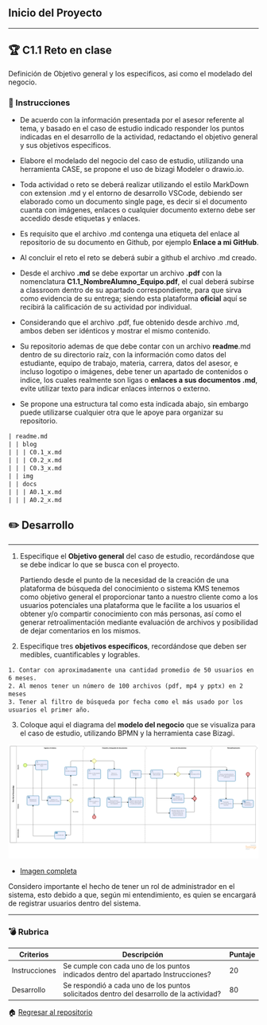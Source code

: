 ## Inicio del Proyecto
---
## :trophy: C1.1 Reto en clase
Definición de Objetivo general y los especificos, asi como el modelado del negocio.

### :blue_book: Instrucciones

* De acuerdo con la información presentada por el asesor referente al tema, y basado en el caso de estudio indicado responder los puntos indicadas en el desarrollo de la actividad, redactando el objetivo general y sus objetivos especificos.

* Elabore el modelado del negocio del caso de estudio, utilizando una herramienta CASE, se propone el uso de bizagi Modeler o drawio.io.

* Toda actividad o reto se deberá realizar utilizando el estilo MarkDown con extension .md y el entorno de desarrollo VSCode, debiendo ser elaborado como un documento single page, es decir si el documento cuanta con imágenes, enlaces o cualquier documento externo debe ser accedido desde etiquetas y enlaces.

* Es requisito que el archivo .md contenga una etiqueta del enlace al repositorio de su documento en Github, por ejemplo **Enlace a mi GitHub**.

* Al concluir el reto el reto se deberá subir a github el archivo .md creado.

* Desde el archivo **.md** se debe exportar un archivo **.pdf** con la nomenclatura **C1.1_NombreAlumno_Equipo.pdf**, el cual deberá subirse a classroom dentro de su apartado correspondiente, para que sirva como evidencia de su entrega; siendo esta plataforma **oficial** aquí se recibirá la calificación de su actividad por individual.

* Considerando que el archivo .pdf, fue obtenido desde archivo .md, ambos deben ser idénticos y mostrar el mismo contenido.

* Su repositorio ademas de que debe contar con un archivo **readme**.md dentro de su directorio raíz, con la información como datos del estudiante, equipo de trabajo, materia, carrera, datos del asesor, e incluso logotipo o imágenes, debe tener un apartado de contenidos o indice, los cuales realmente son ligas o **enlaces a sus documentos .md**, evite utilizar texto para indicar enlaces internos o externo.

* Se propone una estructura tal como esta indicada abajo, sin embargo puede utilizarse cualquier otra que le apoye para organizar su repositorio.

~~~
| readme.md
| | blog
| | | C0.1_x.md
| | | C0.2_x.md
| | | C0.3_x.md
| | img
| | docs
| | | A0.1_x.md
| | | A0.2_x.md
~~~

## :pencil2: Desarrollo
---
 1.  Especifique el **Objetivo general** del caso de estudio, recordándose que se debe indicar lo que se busca con el proyecto.
        
        Partiendo desde el punto de la necesidad de la creación de una plataforma de búsqueda del conocimiento o sistema KMS tenemos como objetivo general el proporcionar tanto a nuestro cliente como a los usuarios potenciales una plataforma que le facilite a los usuarios el obtener y/o compartir conocimiento con más personas, así como el generar retroalimentación mediante evaluación de archivos y posibilidad de dejar comentarios en los mismos.

2. Especifique tres **objetivos específicos**, recordándose que deben ser medibles, cuantificables y logrables.
~~~
1. Contar con aproximadamente una cantidad promedio de 50 usuarios en 6 meses.
2. Al menos tener un número de 100 archivos (pdf, mp4 y pptx) en 2 meses
3. Tener al filtro de búsqueda por fecha como el más usado por los usuarios el primer año. 
~~~

3. Coloque aqui el diagrama del **modelo del negocio** que se visualiza para el caso de estudio, utilizando BPMN y la herramienta case Bizagi.
<p align="center">
    <img alt="Context" src="https://raw.githubusercontent.com/Bernal03/AnalisisAvanzado_Repositorio_Bernal/main/diagrams/C1.1_BPMN.png">
</p>

* [Imagen completa](https://raw.githubusercontent.com/Bernal03/AnalisisAvanzado_Repositorio_Bernal/main/diagrams/C1.1_BPMN.png "Diagram")

Considero importante el hecho de tener un rol de administrador en el sistema, esto debido a que, según mi entendimiento, es quien se encargará de registrar usuarios dentro del sistema.
___

### :bomb: Rubrica

| Criterios | Descripción | Puntaje |
| ------------- | -------------------------------------------------------------------------------------------- | ------- |
| Instrucciones | Se cumple con cada uno de los puntos indicados dentro del apartado Instrucciones? | 20 |
| Desarrollo | Se respondió a cada uno de los puntos solicitados dentro del desarrollo de la actividad? | 80 |


:house: [Regresar al repositorio](https://github.com/Bernal03/AnalisisAvanzado_Repositorio_Bernal "Github")